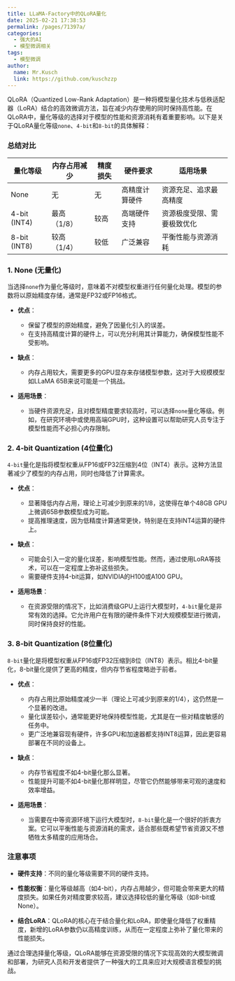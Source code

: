 ```yaml
---
title: LLaMA-Factory中的QLoRA量化
date: 2025-02-21 17:38:53
permalink: /pages/71397a/
categories:
  - 强大的AI
  - 模型微调相关
tags:
  - 模型微调
author: 
  name: Mr.Kusch
  link: https://github.com/kuschzzp
---
```

QLoRA（Quantized Low-Rank Adaptation）是一种将模型量化技术与低秩适配器（LoRA）结合的高效微调方法，旨在减少内存使用的同时保持高性能。在QLoRA中，量化等级的选择对于模型的性能和资源消耗有着重要影响。以下是关于QLoRA量化等级`none`、`4-bit`和`8-bit`的具体解释：

### 总结对比

| 量化等级     | 内存占用减少 | 精度损失    | 硬件要求       | 适用场景                     |
|--------------|-------------|-------------|----------------|------------------------------|
| None         | 无          | 无          | 高精度计算硬件 | 资源充足、追求最高精度        |
| 4-bit (INT4) | 最高（1/8）  | 较高        | 高端硬件支持   | 资源极度受限、需要极致优化    |
| 8-bit (INT8) | 较高（1/4）  | 较低        | 广泛兼容       | 平衡性能与资源消耗            |


### 1. **None (无量化)**

当选择`none`作为量化等级时，意味着不对模型权重进行任何量化处理。模型的参数将以原始精度存储，通常是FP32或FP16格式。

- **优点**：
    - 保留了模型的原始精度，避免了因量化引入的误差。
    - 在支持高精度计算的硬件上，可以充分利用其计算能力，确保模型性能不受影响。

- **缺点**：
    - 内存占用较大，需要更多的GPU显存来存储模型参数，这对于大规模模型如LLaMA 65B来说可能是一个挑战。

- **适用场景**：
    - 当硬件资源充足，且对模型精度要求较高时，可以选择`none`量化等级。例如，在研究环境中或使用高端GPU时，这种设置可以帮助研究人员专注于模型性能而不必担心内存限制。

### 2. **4-bit Quantization (4位量化)**

`4-bit`量化是指将模型权重从FP16或FP32压缩到4位（INT4）表示。这种方法显著减少了模型的内存占用，同时也降低了计算需求。

- **优点**：
    - 显著降低内存占用，理论上可减少到原来的1/8，这使得在单个48GB GPU上微调65B参数模型成为可能。
    - 提高推理速度，因为低精度计算通常更快，特别是在支持INT4运算的硬件上。

- **缺点**：
    - 可能会引入一定的量化误差，影响模型性能。然而，通过使用LoRA等技术，可以在一定程度上弥补这些损失。
    - 需要硬件支持4-bit运算，如NVIDIA的H100或A100 GPU。

- **适用场景**：
    - 在资源受限的情况下，比如消费级GPU上运行大模型时，`4-bit`量化是非常有效的选择。它允许用户在有限的硬件条件下对大规模模型进行微调，同时保持良好的性能。

### 3. **8-bit Quantization (8位量化)**

`8-bit`量化是将模型权重从FP16或FP32压缩到8位（INT8）表示。相比4-bit量化，8-bit量化提供了更高的精度，但内存节省程度略逊于前者。

- **优点**：
    - 内存占用比原始精度减少一半（理论上可减少到原来的1/4），这仍然是一个显著的改进。
    - 量化误差较小，通常能更好地保持模型性能，尤其是在一些对精度敏感的任务中。
    - 更广泛地兼容现有硬件，许多GPU和加速器都支持INT8运算，因此更容易部署在不同的设备上。

- **缺点**：
    - 内存节省程度不如4-bit量化那么显著。
    - 性能提升可能不如4-bit量化那样明显，尽管它仍然能够带来可观的速度和效率增益。

- **适用场景**：
    - 当需要在中等资源环境下运行大模型时，`8-bit`量化是一个很好的折衷方案。它可以平衡性能与资源消耗的需求，适合那些既希望节省资源又不想牺牲太多精度的应用场合。


### 注意事项

- **硬件支持**：不同的量化等级需要不同的硬件支持。

- **性能权衡**：量化等级越高（如4-bit），内存占用越少，但可能会带来更大的精度损失。如果任务对精度要求较高，建议选择较低的量化等级（如8-bit或None）。

- **结合LoRA**：QLoRA的核心在于结合量化和LoRA，即使量化降低了权重精度，新增的LoRA参数仍以高精度训练，从而在一定程度上弥补了量化带来的性能损失。

通过合理选择量化等级，QLoRA能够在资源受限的情况下实现高效的大模型微调和部署，为研究人员和开发者提供了一种强大的工具来应对大规模语言模型的挑战。